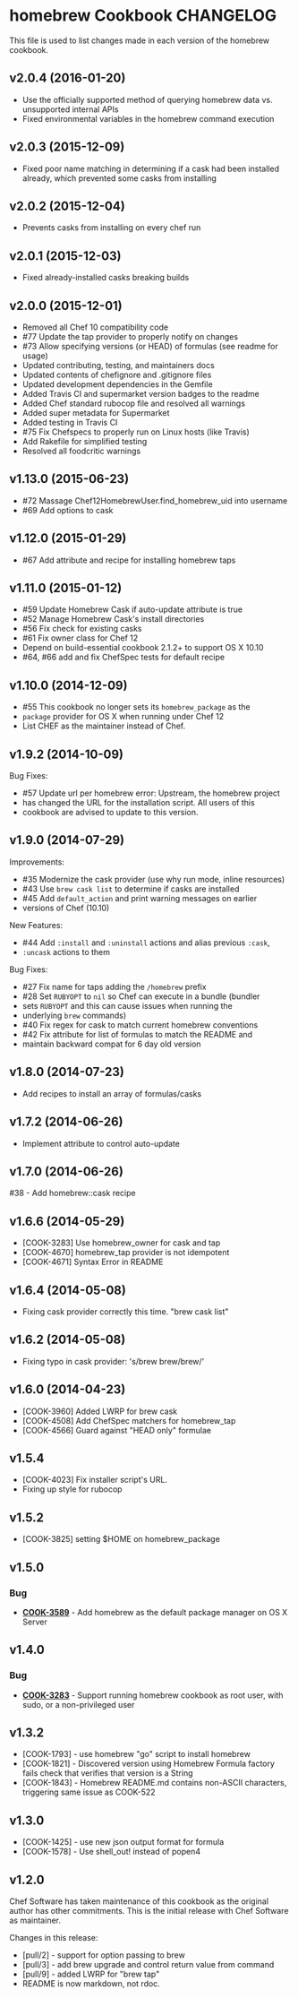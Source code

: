 # homebrew Cookbook CHANGELOG
This file is used to list changes made in each version of the homebrew cookbook.

## v2.0.4 (2016-01-20)
- Use the officially supported method of querying homebrew data vs. unsupported internal APIs
- Fixed environmental variables in the homebrew command execution

## v2.0.3 (2015-12-09)
- Fixed poor name matching in determining if a cask had been installed already, which prevented some casks from installing

## v2.0.2 (2015-12-04)
- Prevents casks from installing on every chef run

## v2.0.1 (2015-12-03)
- Fixed already-installed casks breaking builds

## v2.0.0 (2015-12-01)
- Removed all Chef 10 compatibility code
- #77 Update the tap provider to properly notify on changes
- #73 Allow specifying versions (or HEAD) of formulas (see readme for usage)
- Updated contributing, testing, and maintainers docs
- Updated contents of chefignore and .gitignore files
- Updated development dependencies in the Gemfile
- Added Travis CI and supermarket version badges to the readme
- Added Chef standard rubocop file and resolved all warnings
- Added super metadata for Supermarket
- Added testing in Travis CI
- #75 Fix Chefspecs to properly run on Linux hosts (like Travis)
- Add Rakefile for simplified testing
- Resolved all foodcritic warnings

## v1.13.0 (2015-06-23)
- #72 Massage Chef12HomebrewUser.find_homebrew_uid into username
- #69 Add options to cask

## v1.12.0 (2015-01-29)
- #67 Add attribute and recipe for installing homebrew taps

## v1.11.0 (2015-01-12)
- #59 Update Homebrew Cask if auto-update attribute is true
- #52 Manage Homebrew Cask's install directories
- #56 Fix check for existing casks
- #61 Fix owner class for Chef 12
- Depend on build-essential cookbook 2.1.2+ to support OS X 10.10
- #64, #66 add and fix ChefSpec tests for default recipe

## v1.10.0 (2014-12-09)
- #55 This cookbook no longer sets its `homebrew_package` as the
- `package` provider for OS X when running under Chef 12
- List CHEF as the maintainer instead of Chef.

## v1.9.2 (2014-10-09)
Bug Fixes:
- #57 Update url per homebrew error: Upstream, the homebrew project
- has changed the URL for the installation script. All users of this
- cookbook are advised to update to this version.

## v1.9.0 (2014-07-29)
Improvements:
- #35 Modernize the cask provider (use why run mode, inline resources)
- #43 Use `brew cask list` to determine if casks are installed
- #45 Add `default_action` and print warning messages on earlier
- versions of Chef (10.10)

New Features:
- #44 Add `:install` and `:uninstall` actions and alias previous `:cask`,
- `:uncask` actions to them

Bug Fixes:
- #27 Fix name for taps adding the `/homebrew` prefix
- #28 Set `RUBYOPT` to `nil` so Chef can execute in a bundle (bundler
- sets `RUBYOPT` and this can cause issues when running the
- underlying `brew` commands)
- #40 Fix regex for cask to match current homebrew conventions
- #42 Fix attribute for list of formulas to match the README and
- maintain backward compat for 6 day old version

## v1.8.0 (2014-07-23)
- Add recipes to install an array of formulas/casks

## v1.7.2 (2014-06-26)
- Implement attribute to control auto-update

## v1.7.0 (2014-06-26)
#38 - Add homebrew::cask recipe

## v1.6.6 (2014-05-29)
- [COOK-3283] Use homebrew_owner for cask and tap
- [COOK-4670] homebrew_tap provider is not idempotent
- [COOK-4671] Syntax Error in README

## v1.6.4 (2014-05-08)
- Fixing cask provider correctly this time. "brew cask list"

## v1.6.2 (2014-05-08)
- Fixing typo in cask provider: 's/brew brew/brew/'

## v1.6.0 (2014-04-23)
- [COOK-3960] Added LWRP for brew cask
- [COOK-4508] Add ChefSpec matchers for homebrew_tap
- [COOK-4566] Guard against "HEAD only" formulae

## v1.5.4
- [COOK-4023] Fix installer script's URL.
- Fixing up style for rubocop

## v1.5.2
- [COOK-3825] setting $HOME on homebrew_package

## v1.5.0
### Bug
- **[COOK-3589](https://tickets.chef.io/browse/COOK-3589)** - Add homebrew as the default package manager on OS X Server

## v1.4.0
### Bug
- **[COOK-3283](https://tickets.chef.io/browse/COOK-3283)** - Support running homebrew cookbook as root user, with sudo, or a non-privileged user

## v1.3.2
- [COOK-1793] - use homebrew "go" script to install homebrew
- [COOK-1821] - Discovered version using Homebrew Formula factory fails check that verifies that version is a String
- [COOK-1843] - Homebrew README.md contains non-ASCII characters, triggering same issue as COOK-522

## v1.3.0
- [COOK-1425] - use new json output format for formula
- [COOK-1578] - Use shell_out! instead of popen4

## v1.2.0
Chef Software has taken maintenance of this cookbook as the original author has other commitments. This is the initial release with Chef Software as maintainer.

Changes in this release:
- [pull/2] - support for option passing to brew
- [pull/3] - add brew upgrade and control return value from command
- [pull/9] - added LWRP for "brew tap"
- README is now markdown, not rdoc.

